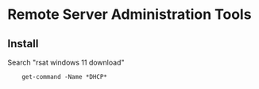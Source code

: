# Remote Server Administration Tools

## Install
Search "rsat windows 11 download"



```
    get-command -Name *DHCP*
```